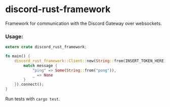 # discord-rust-framework
Framework for communication with the Discord Gateway over websockets.

### Usage:
```rs
extern crate discord_rust_framework;

fn main() {
    discord_rust_framework::Client::new(String::from(INSERT_TOKEN_HERE), |message| {
        match message {
            "ping" => Some(String::from("pong")),
            _ => None
        }
    }).connect();
}
```

Run tests with `cargo test`.